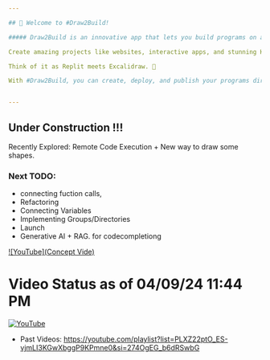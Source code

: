 ```yaml
---

## 🌟 Welcome to #Draw2Build!

##### Draw2Build is an innovative app that lets you build programs on an online whiteboard. 🖥️✨ 

Create amazing projects like websites, interactive apps, and stunning HTML canvas graphics—all in one place! 

Think of it as Replit meets Excalidraw. 🎨 

With #Draw2Build, you can create, deploy, and publish your programs directly! 🚀 


---
```

Under Construction !!!
---
Recently Explored: Remote Code Execution + New way to draw some shapes.
### Next TODO:
- connecting fuction calls,
- Refactoring
- Connecting Variables
- Implementing Groups/Directories
- Launch
- Generative AI + RAG. for codecompletiong

[![YouTube](Concept Vide)](https://www.youtube.com/watch?v=hwF_Idx99Ls)

# Video Status as of 04/09/24 11:44 PM
[![YouTube](http://i.ytimg.com/vi/sq-7cOv0IhA/hqdefault.jpg)](https://youtu.be/sq-7cOv0IhA)

- Past Videos: https://youtube.com/playlist?list=PLXZ22ptO_ES-vjmLI3KGwXbggP9KPmne0&si=274OgEG_b6dRSwbG
